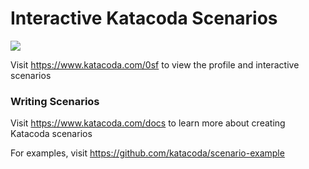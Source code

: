 # Interactive Katacoda Scenarios

[![](http://shields.katacoda.com/katacoda/0sf/count.svg)](https://www.katacoda.com/0sf "Get your profile on Katacoda.com")

Visit https://www.katacoda.com/0sf to view the profile and interactive scenarios

### Writing Scenarios
Visit https://www.katacoda.com/docs to learn more about creating Katacoda scenarios

For examples, visit https://github.com/katacoda/scenario-example
